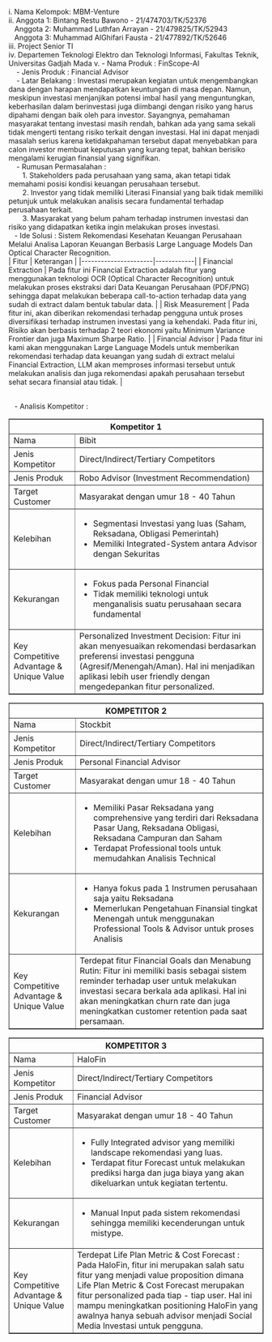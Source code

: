 i. Nama Kelompok: MBM-Venture <br/>
ii. Anggota 1: Bintang Restu Bawono - 21/474703/TK/52376<br />
    &nbsp;&nbsp;&nbsp;Anggota 2: Muhammad Luthfan Arrayan - 21/479825/TK/52943<br />
    &nbsp;&nbsp;&nbsp;Anggota 3: Muhammad AlGhifari Fausta - 21/477892/TK/52646<br/>
iii. Project Senior TI<br/>
iv. Departemen Teknologi Elektro dan Teknologi Informasi, Fakultas Teknik, Universitas Gadjah Mada
v. - Nama Produk : FinScope-AI <br/>
    &nbsp;&nbsp;&nbsp; - Jenis Produk : Financial Advisor <br/>
    &nbsp;&nbsp;&nbsp; - Latar Belakang : Investasi merupakan kegiatan untuk mengembangkan dana dengan harapan
mendapatkan keuntungan di masa depan. Namun, meskipun investasi menjanjikan
potensi imbal hasil yang menguntungkan, keberhasilan dalam berinvestasi juga diimbangi
dengan risiko yang harus dipahami dengan baik oleh para investor.
Sayangnya, pemahaman masyarakat tentang investasi masih rendah, bahkan ada yang
sama sekali tidak mengerti tentang risiko terkait dengan investasi. Hal ini dapat menjadi
masalah serius karena ketidakpahaman tersebut dapat menyebabkan para calon investor
membuat keputusan yang kurang tepat, bahkan berisiko mengalami kerugian finansial
yang signifikan. <br/>
     &nbsp;&nbsp;&nbsp; - Rumusan Permasalahan : <br/>
&nbsp;&nbsp;&nbsp;&nbsp;&nbsp;&nbsp; 1. Stakeholders pada perusahaan yang sama, akan tetapi tidak memahami posisi
kondisi keuangan perusahaan tersebut. <br/>
&nbsp;&nbsp;&nbsp;&nbsp;&nbsp;&nbsp; 2. Investor yang tidak memiliki Literasi Finansial yang baik tidak memiliki petunjuk
untuk melakukan analisis secara fundamental terhadap perusahaan terkait. <br/>
&nbsp;&nbsp;&nbsp;&nbsp;&nbsp;&nbsp; 3. Masyarakat yang belum paham terhadap instrumen investasi dan risiko yang
didapatkan ketika ingin melakukan proses investasi. <br/>
     &nbsp;&nbsp;&nbsp;- Ide Solusi : Sistem Rekomendasi Kesehatan Keuangan Perusahaan Melalui Analisa Laporan Keuangan
Berbasis Large Language Models Dan Optical Character Recognition. <br/>
| Fitur                | Keterangan |
|----------------------|------------|
| Financial Extraction | Pada fitur ini Financial Extraction adalah fitur yang menggunakan teknologi OCR (Optical Character Recognition) untuk melakukan proses ekstraksi dari Data Keuangan Perusahaan (PDF/PNG) sehingga dapat melakukan beberapa call-to-action terhadap data yang sudah di extract dalam bentuk tabular data. |
| Risk Measurement     | Pada fitur ini, akan diberikan rekomendasi terhadap pengguna untuk proses diversifikasi terhadap instrumen investasi yang ia kehendaki. Pada fitur ini, Risiko akan berbasis terhadap 2 teori ekonomi yaitu Minimum Variance Frontier dan juga Maximum Sharpe Ratio. |
| Financial Advisor    | Pada fitur ini kami akan menggunakan Large Language Models untuk memberikan rekomendasi terhadap data keuangan yang sudah di extract melalui Financial Extraction, LLM akan memproses informasi tersebut untuk melakukan analisis dan juga rekomendasi apakah perusahaan tersebut sehat secara finansial atau tidak. |


<br/> &nbsp;&nbsp;&nbsp;- Analisis Kompetitor : <br/>
<table style="width:100%; border-collapse: collapse;" border="1">
  <tr>
    <th colspan="2" style="text-align:center;">Kompetitor 1</th>
  </tr>
  <tr>
    <td>Nama</td>
    <td>Bibit</td>
  </tr>
  <tr>
    <td>Jenis Kompetitor</td>
    <td>Direct/Indirect/Tertiary Competitors</td>
  </tr>
  <tr>
    <td>Jenis Produk</td>
    <td>Robo Advisor (Investment Recommendation)</td>
  </tr>
  <tr>
    <td>Target Customer</td>
    <td>Masyarakat dengan umur 18 - 40 Tahun</td>
  </tr>
  <tr>
    <td>Kelebihan</td>
    <td>
    <ul>
    <li> Segmentasi Investasi yang luas (Saham, Reksadana, Obligasi Pemerintah)</li>
    <li> Memiliki Integrated-System antara Advisor dengan Sekuritas</li>
    </ul>
    </td>
  </tr>
  <tr>
    <td>Kekurangan</td>
    <td>
    <ul>
      <li> Fokus pada Personal Financial</li>
      <li> Tidak memiliki teknologi untuk menganalisis suatu perusahaan secara fundamental </li>
    </ul>
    </td>
  </tr>
  <tr>
    <td>Key Competitive Advantage & Unique Value</td>
    <td>Personalized Investment Decision: Fitur ini akan menyesuaikan rekomendasi berdasarkan preferensi investasi pengguna (Agresif/Menengah/Aman). Hal ini menjadikan aplikasi lebih user friendly dengan mengedepankan fitur personalized.</td>
  </tr>
</table>
<table style="width:100%; border-collapse: collapse;" border="1">
  <tr>
    <th colspan="2">KOMPETITOR 2</th>
  </tr>
  <tr>
    <td>Nama</td>
    <td>Stockbit</td>
  </tr>
  <tr>
    <td>Jenis Kompetitor</td>
    <td>Direct/Indirect/Tertiary Competitors</td>
  </tr>
  <tr>
    <td>Jenis Produk</td>
    <td>Personal Financial Advisor</td>
  </tr>
  <tr>
    <td>Target Customer</td>
    <td>Masyarakat dengan umur 18 - 40 Tahun</td>
  </tr>
  <tr>
    <td>Kelebihan</td>
    <td>
      <ul>
        <li>Memiliki Pasar Reksadana yang comprehensive yang terdiri dari Reksadana Pasar Uang, Reksadana Obligasi, Reksadana Campuran dan Saham</li>
        <li>Terdapat Professional tools untuk memudahkan Analisis Technical</li>
      </ul>
    </td>
  </tr>
  <tr>
    <td>Kekurangan</td>
    <td>
      <ul>
        <li>Hanya fokus pada 1 Instrumen perusahaan saja yaitu Reksadana</li>
        <li>Memerlukan Pengetahuan Finansial tingkat Menengah untuk menggunakan Professional Tools & Advisor untuk proses Analisis</li>
      </ul>
    </td>
  </tr>
  <tr>
    <td>Key Competitive Advantage & Unique Value</td>
    <td>Terdepat fitur Financial Goals dan Menabung Rutin: Fitur ini memiliki basis sebagai sistem reminder terhadap user untuk melakukan investasi secara berkala ada aplikasi. Hal ini akan meningkatkan churn rate dan juga meningkatkan customer retention pada saat persamaan.</td>
  </tr>
</table>

<table style="width:100%; border-collapse: collapse;" border="1">
  <tr>
    <th colspan="2">KOMPETITOR 3</th>
  </tr>
  <tr>
    <td>Nama</td>
    <td>HaloFin</td>
  </tr>
  <tr>
    <td>Jenis Kompetitor</td>
    <td>Direct/Indirect/Tertiary Competitors</td>
  </tr>
  <tr>
    <td>Jenis Produk</td>
    <td>Financial Advisor</td>
  </tr>
  <tr>
    <td>Target Customer</td>
    <td>Masyarakat dengan umur 18 - 40 Tahun</td>
  </tr>
  <tr>
    <td>Kelebihan</td>
    <td>
      <ul>
        <li>Fully Integrated advisor yang memiliki landscape rekomendasi yang luas.</li>
        <li>Terdapat fitur Forecast untuk melakukan prediksi harga dan juga biaya yang akan dikeluarkan untuk kegiatan tertentu.</li>
      </ul>
    </td>
  </tr>
  <tr>
    <td>Kekurangan</td>
    <td>
      <ul>
        <li>Manual Input pada sistem rekomendasi sehingga memiliki kecenderungan untuk mistype.</li>
      </ul>
    </td>
  </tr>
  <tr>
    <td>Key Competitive Advantage & Unique Value</td>
    <td>Terdepat Life Plan Metric & Cost Forecast : Pada HaloFin, fitur ini merupakan salah satu fitur yang menjadi value proposition dimana Life Plan Metric & Cost Forecast merupakan fitur personalized pada tiap - tiap user. Hal ini mampu meningkatkan positioning HaloFin yang awalnya hanya sebuah advisor menjadi Social Media Investasi untuk pengguna.</td>
  </tr>
</table>
